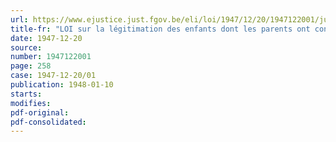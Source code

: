 ```yaml
---
url: https://www.ejustice.just.fgov.be/eli/loi/1947/12/20/1947122001/justel
title-fr: "LOI sur la légitimation des enfants dont les parents ont contracté mariage à l'étranger pendant la guerre"
date: 1947-12-20
source:
number: 1947122001
page: 258
case: 1947-12-20/01
publication: 1948-01-10
starts:
modifies:
pdf-original:
pdf-consolidated:
---
```


